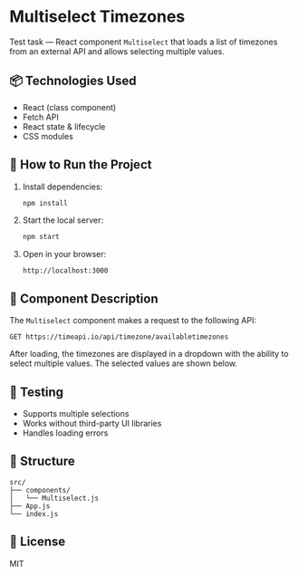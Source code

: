 # Multiselect Timezones

Test task — React component `Multiselect` that loads a list of timezones from an external API and allows selecting multiple values.

## 📦 Technologies Used

- React (class component)
- Fetch API
- React state & lifecycle
- CSS modules

## 🚀 How to Run the Project

1. Install dependencies:
   ```bash
   npm install
   ```

2. Start the local server:
   ```bash
   npm start
   ```

3. Open in your browser:
   ```
   http://localhost:3000
   ```

## 🔧 Component Description

The `Multiselect` component makes a request to the following API:

```
GET https://timeapi.io/api/timezone/availabletimezones
```

After loading, the timezones are displayed in a dropdown with the ability to select multiple values. The selected values are shown below.

## 🧪 Testing

- Supports multiple selections
- Works without third-party UI libraries
- Handles loading errors

## 📁 Structure

```
src/
├── components/
│   └── Multiselect.js
├── App.js
└── index.js
```

## 📄 License

MIT